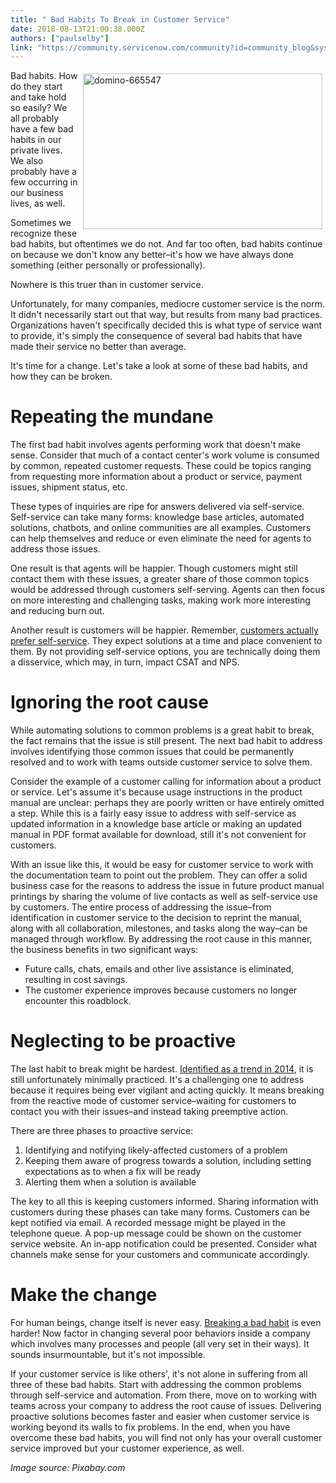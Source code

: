 ```yaml
---
title: " Bad Habits To Break in Customer Service"
date: 2018-08-13T21:00:38.000Z
authors: ["paulselby"]
link: "https://community.servicenow.com/community?id=community_blog&sys_id=6e39c19fdbff57000be6a345ca9619ec"
---
```

<p><img class="alignnone  wp-image-3278" style="padding: 5px;" src="https://insightsincustomerservice.files.wordpress.com/2018/08/domino-665547.jpg" alt="domino-665547" width="383" height="249" align="right" /> Bad habits. How do they start and take hold so easily? We all probably have a few bad habits in our private lives. We also probably have a few occurring in our business lives, as well.</p>
<p>Sometimes we recognize these bad habits, but oftentimes we do not. And far too often, bad habits continue on because we don&#39;t know any better–it&#39;s how we have always done something (either personally or professionally).</p>
<p>Nowhere is this truer than in customer service.</p>
<p>Unfortunately, for many companies, mediocre customer service is the norm. It didn&#39;t necessarily start out that way, but results from many bad practices. Organizations haven&#39;t specifically decided this is what type of service want to provide, it&#39;s simply the consequence of several bad habits that have made their service no better than average.</p>
<p>It&#39;s time for a change. Let&#39;s take a look at some of these bad habits, and how they can be broken.</p>
<h1>Repeating the mundane</h1>
<p>The first bad habit involves agents performing work that doesn&#39;t make sense. Consider that much of a contact center&#39;s work volume is consumed by common, repeated customer requests. These could be topics ranging from requesting more information about a product or service, payment issues, shipment status, etc.</p>
<p>These types of inquiries are ripe for answers delivered via self-service. Self-service can take many forms: knowledge base articles, automated solutions, chatbots, and online communities are all examples. Customers can help themselves and reduce or even eliminate the need for agents to address those issues.</p>
<p>One result is that agents will be happier. Though customers might still contact them with these issues, a greater share of those common topics would be addressed through customers self-serving. Agents can then focus on more interesting and challenging tasks, making work more interesting and reducing burn out.</p>
<p>Another result is customers will be happier. Remember, <a href="https://go.forrester.com/blogs/top-customer-service-trends-for-2018/" target="_blank" rel="nofollow">customers actually prefer self-service</a>. They expect solutions at a time and place convenient to them. By not providing self-service options, you are technically doing them a disservice, which may, in turn, impact CSAT and NPS.  </p>
<h1>Ignoring the root cause</h1>
<p>While automating solutions to common problems is a great habit to break, the fact remains that the issue is still present. The next bad habit to address involves identifying those common issues that could be permanently resolved and to work with teams outside customer service to solve them.</p>
<p>Consider the example of a customer calling for information about a product or service. Let&#39;s assume it&#39;s because usage instructions in the product manual are unclear: perhaps they are poorly written or have entirely omitted a step. While this is a fairly easy issue to address with self-service as updated information in a knowledge base article or making an updated manual in PDF format available for download, still it&#39;s not convenient for customers.</p>
<p>With an issue like this, it would be easy for customer service to work with the documentation team to point out the problem. They can offer a solid business case for the reasons to address the issue in future product manual printings by sharing the volume of live contacts as well as self-service use by customers. The entire process of addressing the issue–from identification in customer service to the decision to reprint the manual, along with all collaboration, milestones, and tasks along the way–can be managed through workflow. By addressing the root cause in this manner, the business benefits in two significant ways:</p>
<ul><li>Future calls, chats, emails and other live assistance is eliminated, resulting in cost savings.</li><li>The customer experience improves because customers no longer encounter this roadblock.</li></ul>
<h1>Neglecting to be proactive</h1>
<p>The last habit to break might be hardest. <a href="https://go.forrester.com/blogs/14-01-13-forresters_top_trends_for_customer_service_in_2014/" target="_blank" rel="nofollow">Identified as a trend in 2014</a>, it is still unfortunately minimally practiced. It&#39;s a challenging one to address because it requires being ever vigilant and acting quickly. It means breaking from the reactive mode of customer service–waiting for customers to contact you with their issues–and instead taking preemptive action.</p>
<p>There are three phases to proactive service:</p>
<ol><li>Identifying and notifying likely-affected customers of a problem</li><li>Keeping them aware of progress towards a solution, including setting expectations as to when a fix will be ready</li><li>Alerting them when a solution is available</li></ol>
<p>The key to all this is keeping customers informed. Sharing information with customers during these phases can take many forms. Customers can be kept notified via email. A recorded message might be played in the telephone queue. A pop-up message could be shown on the customer service website. An in-app notification could be presented. Consider what channels make sense for your customers and communicate accordingly.</p>
<h1>Make the change</h1>
<p>For human beings, change itself is never easy. <a href="https://www.fastcompany.com/3060892/the-science-behind-why-breaking-a-bad-habit-is-so-hard" target="_blank" rel="nofollow">Breaking a bad habit</a> is even harder! Now factor in changing several poor behaviors inside a company which involves many processes and people (all very set in their ways). It sounds insurmountable, but it&#39;s not impossible.</p>
<p>If your customer service is like others&#39;, it&#39;s not alone in suffering from all three of these bad habits. Start with addressing the common problems through self-service and automation. From there, move on to working with teams across your company to address the root cause of issues. Delivering proactive solutions becomes faster and easier when customer service is working beyond its walls to fix problems. In the end, when you have overcome these bad habits, you will find not only has your overall customer service improved but your customer experience, as well.</p>
<p><em>Image source: Pixabay.com</em></p>